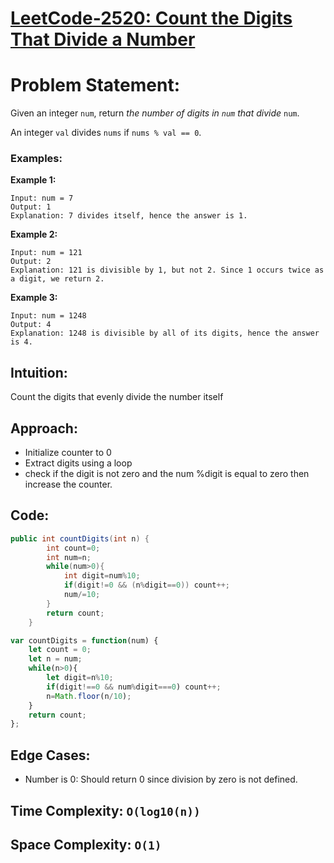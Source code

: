# [LeetCode-2520: Count the Digits That Divide a Number](https://leetcode.com/problems/count-the-digits-that-divide-a-number/description/)

# Problem Statement:

Given an integer `num`, return *the number of digits in `num` that divide* `num`.

An integer `val` divides `nums` if `nums % val == 0`.

### Examples:

**Example 1:**

```
Input: num = 7
Output: 1
Explanation: 7 divides itself, hence the answer is 1.

```

**Example 2:**

```
Input: num = 121
Output: 2
Explanation: 121 is divisible by 1, but not 2. Since 1 occurs twice as a digit, we return 2.

```

**Example 3:**

```
Input: num = 1248
Output: 4
Explanation: 1248 is divisible by all of its digits, hence the answer is 4.
```

## Intuition:

Count the digits that evenly divide the number itself

## Approach:

- Initialize counter to 0
- Extract digits using a loop
- check if the digit is not zero and the num %digit is equal to zero then increase the counter.

## Code:

```java
public int countDigits(int n) {
        int count=0;
        int num=n;
        while(num>0){
            int digit=num%10;
            if(digit!=0 && (n%digit==0)) count++;
            num/=10;
        }
        return count;
    }
```

```jsx
var countDigits = function(num) {
    let count = 0;
    let n = num;
    while(n>0){
        let digit=n%10;
        if(digit!==0 && num%digit===0) count++;
        n=Math.floor(n/10);
    }
    return count;
};
```

## Edge Cases:

- Number is 0: Should return 0 since division by zero is not defined.

## Time Complexity:  `O(log10(n))`

## Space Complexity:  `O(1)`